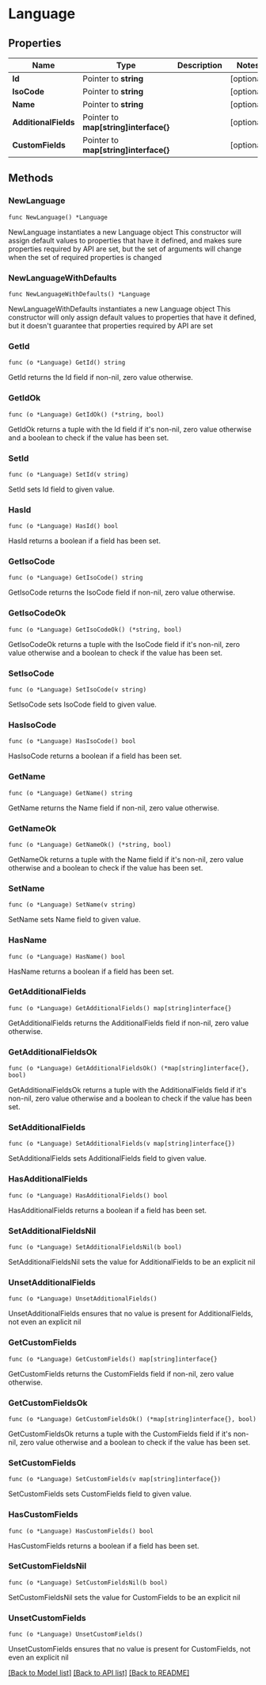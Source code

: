 # Language

## Properties

Name | Type | Description | Notes
------------ | ------------- | ------------- | -------------
**Id** | Pointer to **string** |  | [optional] 
**IsoCode** | Pointer to **string** |  | [optional] 
**Name** | Pointer to **string** |  | [optional] 
**AdditionalFields** | Pointer to **map[string]interface{}** |  | [optional] 
**CustomFields** | Pointer to **map[string]interface{}** |  | [optional] 

## Methods

### NewLanguage

`func NewLanguage() *Language`

NewLanguage instantiates a new Language object
This constructor will assign default values to properties that have it defined,
and makes sure properties required by API are set, but the set of arguments
will change when the set of required properties is changed

### NewLanguageWithDefaults

`func NewLanguageWithDefaults() *Language`

NewLanguageWithDefaults instantiates a new Language object
This constructor will only assign default values to properties that have it defined,
but it doesn't guarantee that properties required by API are set

### GetId

`func (o *Language) GetId() string`

GetId returns the Id field if non-nil, zero value otherwise.

### GetIdOk

`func (o *Language) GetIdOk() (*string, bool)`

GetIdOk returns a tuple with the Id field if it's non-nil, zero value otherwise
and a boolean to check if the value has been set.

### SetId

`func (o *Language) SetId(v string)`

SetId sets Id field to given value.

### HasId

`func (o *Language) HasId() bool`

HasId returns a boolean if a field has been set.

### GetIsoCode

`func (o *Language) GetIsoCode() string`

GetIsoCode returns the IsoCode field if non-nil, zero value otherwise.

### GetIsoCodeOk

`func (o *Language) GetIsoCodeOk() (*string, bool)`

GetIsoCodeOk returns a tuple with the IsoCode field if it's non-nil, zero value otherwise
and a boolean to check if the value has been set.

### SetIsoCode

`func (o *Language) SetIsoCode(v string)`

SetIsoCode sets IsoCode field to given value.

### HasIsoCode

`func (o *Language) HasIsoCode() bool`

HasIsoCode returns a boolean if a field has been set.

### GetName

`func (o *Language) GetName() string`

GetName returns the Name field if non-nil, zero value otherwise.

### GetNameOk

`func (o *Language) GetNameOk() (*string, bool)`

GetNameOk returns a tuple with the Name field if it's non-nil, zero value otherwise
and a boolean to check if the value has been set.

### SetName

`func (o *Language) SetName(v string)`

SetName sets Name field to given value.

### HasName

`func (o *Language) HasName() bool`

HasName returns a boolean if a field has been set.

### GetAdditionalFields

`func (o *Language) GetAdditionalFields() map[string]interface{}`

GetAdditionalFields returns the AdditionalFields field if non-nil, zero value otherwise.

### GetAdditionalFieldsOk

`func (o *Language) GetAdditionalFieldsOk() (*map[string]interface{}, bool)`

GetAdditionalFieldsOk returns a tuple with the AdditionalFields field if it's non-nil, zero value otherwise
and a boolean to check if the value has been set.

### SetAdditionalFields

`func (o *Language) SetAdditionalFields(v map[string]interface{})`

SetAdditionalFields sets AdditionalFields field to given value.

### HasAdditionalFields

`func (o *Language) HasAdditionalFields() bool`

HasAdditionalFields returns a boolean if a field has been set.

### SetAdditionalFieldsNil

`func (o *Language) SetAdditionalFieldsNil(b bool)`

 SetAdditionalFieldsNil sets the value for AdditionalFields to be an explicit nil

### UnsetAdditionalFields
`func (o *Language) UnsetAdditionalFields()`

UnsetAdditionalFields ensures that no value is present for AdditionalFields, not even an explicit nil
### GetCustomFields

`func (o *Language) GetCustomFields() map[string]interface{}`

GetCustomFields returns the CustomFields field if non-nil, zero value otherwise.

### GetCustomFieldsOk

`func (o *Language) GetCustomFieldsOk() (*map[string]interface{}, bool)`

GetCustomFieldsOk returns a tuple with the CustomFields field if it's non-nil, zero value otherwise
and a boolean to check if the value has been set.

### SetCustomFields

`func (o *Language) SetCustomFields(v map[string]interface{})`

SetCustomFields sets CustomFields field to given value.

### HasCustomFields

`func (o *Language) HasCustomFields() bool`

HasCustomFields returns a boolean if a field has been set.

### SetCustomFieldsNil

`func (o *Language) SetCustomFieldsNil(b bool)`

 SetCustomFieldsNil sets the value for CustomFields to be an explicit nil

### UnsetCustomFields
`func (o *Language) UnsetCustomFields()`

UnsetCustomFields ensures that no value is present for CustomFields, not even an explicit nil

[[Back to Model list]](../README.md#documentation-for-models) [[Back to API list]](../README.md#documentation-for-api-endpoints) [[Back to README]](../README.md)


